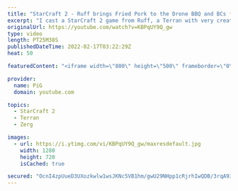 ```yaml
---
title: "StarCraft 2 - Ruff brings Fried Pork to the Drone BBQ and BCs for dessert | Diamond in the Ruff #64"
excerpt: "I cast a StarCraft 2 game from Ruff, a Terran with very creative gameplay. How will he ruff up his Protoss opponent?   💎 Diamond in the Ruff: https://www.youtube.com/playlist?list=PLFUDU8AOevUfdEq20wYq8Sm9z3sc1yn0l 💎 Follow Ruff: https://www.twitch.tv/ruff_stuff_tv | https://www.youtube.com/ruff_stuff"
originalUrl: https://youtube.com/watch?v=KBPqUY9Q_gw
type: video
length: PT25M38S
publishedDateTime: 2022-02-17T03:22:29Z
heat: 50

featuredContent: "<iframe width=\"800\" height=\"500\" frameborder=\"0\" src=\"https://www.youtube.com/embed/KBPqUY9Q_gw\" allow=\"accelerometer; autoplay; encrypted-media; gyroscope; picture-in-picture\" allowfullscreen></iframe>"

provider:
  name: PiG
  domain: youtube.com

topics:
  - StarCraft 2
  - Terran
  - Zerg

images:
  - url: https://i.ytimg.com/vi/KBPqUY9Q_gw/maxresdefault.jpg
    width: 1280
    height: 720
    isCached: true

secured: "OcnI4zpUueD3UXozkwlw1wsJKNc5VB1hm/gwU29NHpp1cRjrhIwQDB/3rqA93CI2xEhtSPHC67rX7tIPgjQlCyyI/489NZ6yc+jk70mkyWuuBSB6qYc3XL2X6Xu5V5G7SeQz7W1x+624ZXsA2H6oaRjP45IANLcQ0oe+fv0NghAErQ96RuMerutsYSvdMZd16mGvW57Y5uzeAM9IaBjfrKG8kkqpYgobT3wq4VJkCKTmLvC+qXfwRYEE8VnI62TVOec6dlQBWgUlfcW6H2zsPd90B+5nKyspS//7Yuv4Wbqysllt8W+8ZfO3WsxbeTarhOhbCJltQ3g8KmbA32Va/WnsNdUi2ZjFHgjH8UtFZeXDOFlr8oV9WOdgNRbSvsUrmhUNYkJUMqs+Xd/U4FdcvNzp+NJlT+ij3oMiwmBB/UI=;7j8TdlX284N+DBBgu8ZUXw=="
---
```


